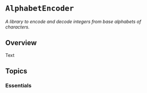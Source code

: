 # `AlphabetEncoder`

_A library to encode and decode integers from base alphabets of characters._

## Overview

<!--@START_MENU_TOKEN@-->Text<!--@END_MENU_TOKEN@-->

## Topics

### Essentials
